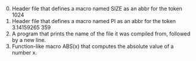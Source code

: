 0. Header file that defines a macro named SIZE as an abbr for the token 1024
1. Header file that defines a macro named PI as an abbr for the token 3.14159265
359
2. A program that prints the name of the file it was compiled from, followed by
a new line.
3. Function-like macro ABS(x) that computes the absolute value of a number x.
